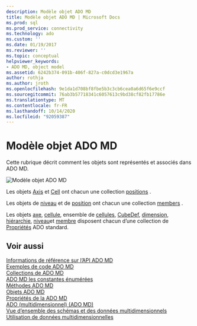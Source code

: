 ```yaml
---
description: Modèle objet ADO MD
title: Modèle objet ADO MD | Microsoft Docs
ms.prod: sql
ms.prod_service: connectivity
ms.technology: ado
ms.custom: ''
ms.date: 01/19/2017
ms.reviewer: ''
ms.topic: conceptual
helpviewer_keywords:
- ADO MD, object model
ms.assetid: 6242b374-091b-406f-827a-c0dcd3e1967a
author: rothja
ms.author: jroth
ms.openlocfilehash: 9e1da1d708bf8fbe5b3c3cb6cea0a6d65f6e9ccf
ms.sourcegitcommit: 76ab3b57718341c6057613c9bd38cf82fb17786e
ms.translationtype: MT
ms.contentlocale: fr-FR
ms.lasthandoff: 10/14/2020
ms.locfileid: "92059387"
---
```

# <a name="ado-md-object-model"></a>Modèle objet ADO MD
Cette rubrique décrit comment les objets sont représentés et associés dans ADO MD.  
  
 ![Modèle objet ADO MD](../../../ado/reference/ado-md-api/media/ado_md_object_model.gif "ADO_MD_object_model")  
  
 Les objets [Axis](./axis-object-ado-md.md) et [Cell](./cell-object-ado-md.md) ont chacun une collection [positions](./positions-collection-ado-md.md) .  
  
 Les objets de [niveau](./level-object-ado-md.md) et de [position](./position-object-ado-md.md) ont chacun une collection [members](./members-collection-ado-md.md) .  
  
 Les objets [axe](./axis-object-ado-md.md), [cellule](./cell-object-ado-md.md), ensemble de [cellules](./cellset-object-ado-md.md), [CubeDef](./cubedef-object-ado-md.md), [dimension](./dimension-object-ado-md.md), [hiérarchie](./hierarchy-object-ado-md.md), [niveau](./level-object-ado-md.md)et [membre](./member-object-ado-md.md) disposent chacun d’une collection de [Propriétés](../ado-api/properties-collection-ado.md) ADO standard.  
  
## <a name="see-also"></a>Voir aussi  
 [Informations de référence sur l’API ADO MD](?view=sql-server-ver15&preserve-view=true)   
 [Exemples de code ADO MD](./ado-md-code-examples.md)   
 [Collections de ADO MD](./ado-md-collections.md)   
 [ADO MD les constantes énumérées](./ado-md-enumerated-constants.md)   
 [Méthodes ADO MD](./ado-md-methods.md)   
 [Objets ADO MD](./ado-md-objects.md)   
 [Propriétés de la ADO MD](./ado-md-properties.md)   
 [ADO (multidimensionnel) (ADO MD)](../../guide/multidimensional/ado-multidimensional-ado-md.md)   
 [Vue d’ensemble des schémas et des données multidimensionnels](../../guide/multidimensional/overview-of-multidimensional-schemas-and-data.md)   
 [Utilisation de données multidimensionnelles](../../guide/multidimensional/working-with-multidimensional-data.md)
